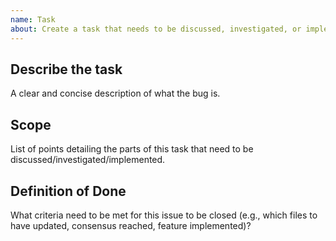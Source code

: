 ```yaml
---
name: Task
about: Create a task that needs to be discussed, investigated, or implemented.
---
```


## Describe the task
A clear and concise description of what the bug is.

## Scope
List of points detailing the parts of this task that need to be discussed/investigated/implemented.

## Definition of Done
What criteria need to be met for this issue to be closed (e.g., which files to have updated, consensus reached, feature implemented)?
